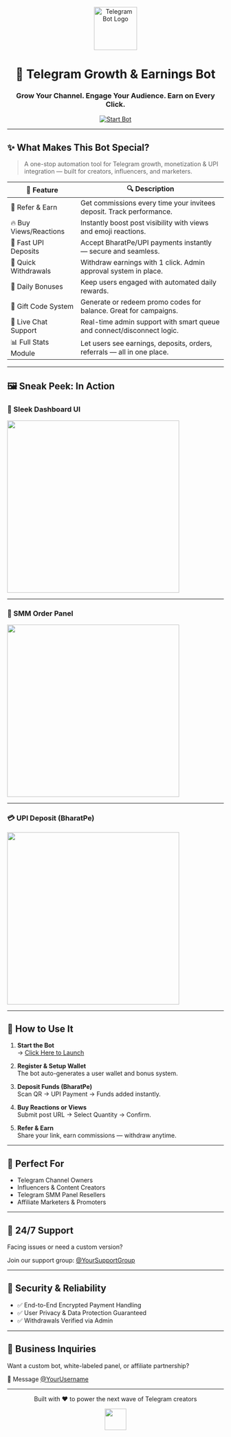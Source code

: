 <p align="center">
  <img src="https://cdn-icons-png.flaticon.com/512/2111/2111646.png" width="100" alt="Telegram Bot Logo">
</p>

<h1 align="center">📲 <b>Telegram Growth & Earnings Bot</b></h1>
<h3 align="center">Grow Your Channel. Engage Your Audience. Earn on Every Click.</h3>

<p align="center">
  <a href="https://t.me/your_bot_username"><img src="https://img.shields.io/badge/Start Bot-0088CC?style=for-the-badge&logo=telegram&logoColor=white" alt="Start Bot"></a>
</p>

---

## ✨ What Makes This Bot Special?

> A one-stop automation tool for Telegram growth, monetization & UPI integration — built for creators, influencers, and marketers.

| 🚀 Feature           | 🔍 Description |
|---------------------|----------------|
| 🎯 Refer & Earn      | Get commissions every time your invitees deposit. Track performance. |
| 🔥 Buy Views/Reactions | Instantly boost post visibility with views and emoji reactions. |
| 💸 Fast UPI Deposits  | Accept BharatPe/UPI payments instantly — secure and seamless. |
| 🏦 Quick Withdrawals  | Withdraw earnings with 1 click. Admin approval system in place. |
| 🎁 Daily Bonuses      | Keep users engaged with automated daily rewards. |
| 🧾 Gift Code System   | Generate or redeem promo codes for balance. Great for campaigns. |
| 👤 Live Chat Support  | Real-time admin support with smart queue and connect/disconnect logic. |
| 📊 Full Stats Module  | Let users see earnings, deposits, orders, referrals — all in one place. |

---

## 🖼 Sneak Peek: In Action

### 🔧 Sleek Dashboard UI
<img src="https://i.imgur.com/jYq9Stf.png" width="400"/>

---

### 🎯 SMM Order Panel
<img src="https://i.imgur.com/v0oDE8X.png" width="400"/>

---

### 💳 UPI Deposit (BharatPe)
<img src="https://i.imgur.com/bMHGaE5.png" width="400"/>

---

## 🚀 How to Use It

1. **Start the Bot**  
   → [Click Here to Launch](https://t.me/your_bot_username)

2. **Register & Setup Wallet**  
   The bot auto-generates a user wallet and bonus system.

3. **Deposit Funds (BharatPe)**  
   Scan QR → UPI Payment → Funds added instantly.

4. **Buy Reactions or Views**  
   Submit post URL → Select Quantity → Confirm.

5. **Refer & Earn**  
   Share your link, earn commissions — withdraw anytime.

---

## 🎯 Perfect For

- Telegram Channel Owners
- Influencers & Content Creators
- Telegram SMM Panel Resellers
- Affiliate Marketers & Promoters

---

## 🛟 24/7 Support

Facing issues or need a custom version?

Join our support group: [@YourSupportGroup](https://t.me/YourSupportGroup)

---

## 🔐 Security & Reliability

- ✅ End-to-End Encrypted Payment Handling  
- ✅ User Privacy & Data Protection Guaranteed  
- ✅ Withdrawals Verified via Admin

---

## 🤝 Business Inquiries

Want a custom bot, white-labeled panel, or affiliate partnership?

📩 Message [@YourUsername](https://t.me/YourUsername)

---

<p align="center">
  Built with ❤️ to power the next wave of Telegram creators
</p>

<p align="center">
  <img src="https://cdn-icons-png.flaticon.com/512/747/747376.png" width="50"/>
</p>
